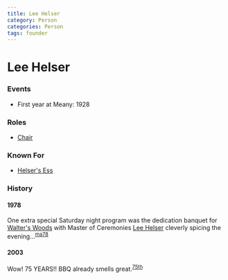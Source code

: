```yaml
---
title: Lee Helser
category: Person
categories: Person
tags: founder
---
```

# Lee Helser
### Events
- First year at Meany: 1928

### Roles

* [Chair](Chair)

### Known For

* [Helser's Ess](Helser's-Ess)


### History

#### 1978

One extra special Saturday night program was the dedication banquet for [Walter's Woods](Walter's-Woods) with Master of Ceremonies [Lee Helser](Lee-Helser) cleverly spicing the evening...<sup>[ma78][]</sup>

#### 2003

Wow! 75 YEARS!! BBQ already smells great.<sup>[75th][]</sup>


[75th]: Anniversary#75th
[ma78]: Mountaineer-Annual#1978
